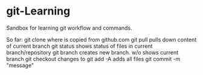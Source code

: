 # git-Learning
Sandbox for learning git workflow and commands.

So far:
  git clone <path> where <path> is copied from github.com
  git pull pulls down content of current branch
  git status shows status of files in current branch/repository
  git branch <newbranch> creates new branch. w/o <branch> shows current branch
  git checkout <branch> changes to <branch>
  git add -A adds all files
  git commit -m "message"
  
